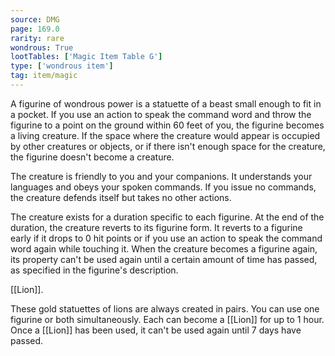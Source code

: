 ```yaml
---
source: DMG
page: 169.0
rarity: rare
wondrous: True
lootTables: ['Magic Item Table G']
type: ['wondrous item']
tag: item/magic
---
```


A figurine of wondrous power is a statuette of a beast small enough to fit in a pocket. If you use an action to speak the command word and throw the figurine to a point on the ground within 60 feet of you, the figurine becomes a living creature. If the space where the creature would appear is occupied by other creatures or objects, or if there isn't enough space for the creature, the figurine doesn't become a creature.

The creature is friendly to you and your companions. It understands your languages and obeys your spoken commands. If you issue no commands, the creature defends itself but takes no other actions.

The creature exists for a duration specific to each figurine. At the end of the duration, the creature reverts to its figurine form. It reverts to a figurine early if it drops to 0 hit points or if you use an action to speak the command word again while touching it. When the creature becomes a figurine again, its property can't be used again until a certain amount of time has passed, as specified in the figurine's description.

[[Lion]].

These gold statuettes of lions are always created in pairs. You can use one figurine or both simultaneously. Each can become a [[Lion]] for up to 1 hour. Once a [[Lion]] has been used, it can't be used again until 7 days have passed.



